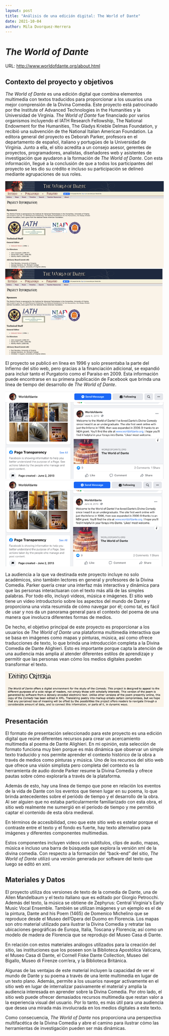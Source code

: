 ```yaml
---
layout: post
title: "Análisis de una edición digital: The World of Dante"
date: 2021-10-04
author: Mila Dvorquez-Herrera
---
```

# *The World of Dante*
URL: <http://www.worldofdante.org/about.html>

## Contexto del proyecto y objetivos 

*The World of Dante* es una edición digital que combina elementos multimedia con textos traducidos para proporcionar a los usuarios una mejor comprensión de la Divina Comedia. Este proyecto está patrocinado por the Institute of Advanced Technologies in the Humanities y la Universidad de Virginia. *The World of Dante* fue financiado por varios  organismos incluyendo el IATH Research Fellowship, The National Endowment for the Humanities, The Gladys Krieble Delmas Foundation, y recibió una subvención de the National Italian American Foundation. La editora general del proyecto es Deborah Parker, profesora en el departamento de español, italiano y portugúes de la Universidad de Virginia. Junto a ella, el sitio acredita a un consejo asesor, gerentes de proyectos, programadores, analistas, diseñadores web y asistentes de investigación que ayudaron a la formación de *The World of Dante*. Con esta información, llegué a la conclusión de que a todos los participantes del proyecto se les dio su crédito e incluso su participación se delineó mediante agrupaciones de sus roles.

![imagen](/assets/images/SPA410_Imagenes.jpg/001.png)
<img src="/assets/images/SPA410_Imagenes.jpg/001.png" alt="imagen" width="500"> 

El proyecto se publicó en línea en 1996 y solo presentaba la parte del Infierno del sitio web, pero gracias a la financiación adicional, se expandió para incluir tanto el Purgatorio como el Paraíso en 2009. Esta información puede encontrarse en su primera publicación de Facebook que brinda una línea de tiempo del desarrollo de *The World of Dante*.

![imagen](/assets/images/SPA410_Imagenes.jpg/002.png)
<img src="/assets/images/SPA410_Imagenes.jpg/002.png" alt="imagen" width="500"> 

La audiencia a la que va destinada este proyecto incluye no solo académicos, sino también lectores en general y profesores de la Divina Comedia. Parker quería crear una interfaz más interactiva y dinámica para que las personas interactuaran con el texto más allá de las simples palabras. Por todo ello,  incluyó videos, música e imágenes. El sitio web tiene un video introductorio sobre los aspectos del mundo de Dante y proporciona una vista resumida de cómo navegar por él; como tal, es fácil de usar y nos da un panorama general para el contexto del poema de una manera que involucra diferentes formas de medios. 

De hecho, el objetivo principal de este proyecto es proporcionar a los usuarios de *The World of Dante* una plataforma multimedia interactiva que se basa en imágenes como mapas y pinturas, música, así como ofrece traducciones de texto, lo que brinda una introducción completa a la Divina Comedia de Dante Alighieri. Esto es importante porque capta la atención de una audiencia más amplia al atender diferentes estilos de aprendizaje y permitir que las personas vean cómo los medios digitales pueden transformar el texto.

![imagen](/assets/images/SPA410_Imagenes.jpg/007.png)

## Presentación

El formato de presentación seleccionado para este proyecto es una edición digital que reúne diferentes recursos para crear un acercamiento multimedia al poema de Dante Alighieri. En mi opinión, esta selección de formato funciona muy bien porque es más dinámica que observar un simple texto traducido y nos permite aprender el contexto histórico de la obra a través de medios como pinturas y música. 
Uno de los recursos del sitio web que ofrece una visión simplista pero completa del contexto es la herramienta de audio donde Parker resume la Divina Comedia y ofrece pautas sobre cómo explorarla a través de la plataforma. 


Además de esto, hay una línea de tiempo que pone en relación los eventos de la vida de Dante con los eventos que tienen lugar en su poema, lo que brinda antecedentes sobre el periódo de tiempo y el desarrollo de la obra. Al ser alguien que no estaba particularmente familiarizado con esta obra, el sitio web realmente me sumergió en el período de tiempo y me permitió captar el contenido de esta obra medieval. 

En términos de accesibilidad, creo que este sitio web es estelar porque el contraste entre el texto y el fondo es fuerte, hay texto alternativo para imágenes y diferentes componentes multimedias. 

Estos componentes incluyen videos con subtítulos, clips de audio, mapas, música e incluso una barra de búsqueda que explora la versión xml de la divina comedia. Con respecto a la formación del “back-end” del sitio, *The World of Dante* utilizó una versión generada por software del texto que luego se editó en xml. 

## Materiales y Datos 

El proyecto utiliza dos versiones de texto de la comedia de Dante, una de Allen Mandelbaum y el texto italiano que es editado por Giorgio Petrocchi. Además del texto, la música se obtiene de Zephyrus: Central Virginia's Early Music Vocal Ensemble. También se utilizan imágenes y un ejemplo es el de la pintura, Dante and his Poem (1465) de Domenico Michelino que se reproduce desde el Museo dell’Opera del Duomo en Florencia. Los mapas son otro material utilizado para ilustrar la Divina Comedia y retratar las ubicaciones geográficas de Europa, Italia, Toscana y Florencia; así como un modelo de madera de Florencia que se reprodujo del Museo Casa di Dante. 

En relación con estos materiales análogos utilizados para la creación del sitio, las instituciones que los poseen son la Biblioteca Apostólica Vaticana, el Museo Casa di Dante, el Cornell Fiske Dante Collection, Museo del Bigallo, Museo di Firenze com’era, y la Biblioteca Británica. 

Algunas de las ventajas de este material incluyen la capacidad de ver el mundo de Dante y su poema a través de una lente multimedia en lugar de un texto plano. Además, permite a los usuarios navegar activamente en el sitio web en lugar de internalizar pasivamente el material y amplia la audiencia interesada en aprender sobre la Divina Comedia. Por otro lado, el sitio web puede ofrecer demasiados recursos multimedia que restan valor a la experiencia visual del usuario. Por lo tanto, es más útil para una audiencia que desea una mirada más involucrada en los medios digitales a este texto. 

Como consecuencia, *The World of Dante* nos proporciona una perspectiva multifacética de la Divina Comedia y abre el camino para ilustrar cómo las herramientas de investigación pueden ser más dinámicas. 

